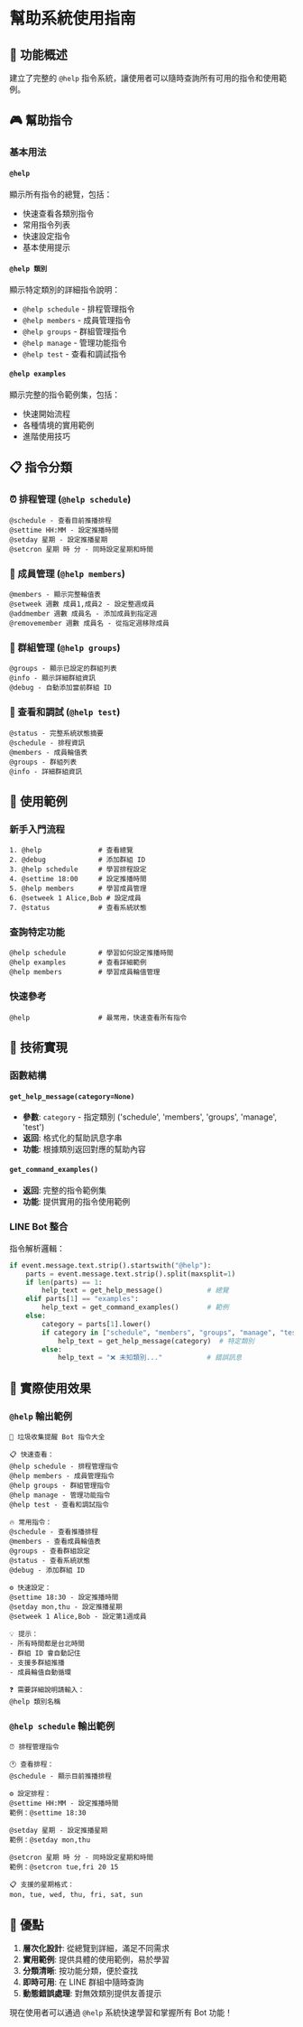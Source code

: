 # 幫助系統使用指南

## 🎯 功能概述

建立了完整的 `@help` 指令系統，讓使用者可以隨時查詢所有可用的指令和使用範例。

## 🎮 幫助指令

### 基本用法

#### `@help`
顯示所有指令的總覽，包括：
- 快速查看各類別指令
- 常用指令列表
- 快速設定指令
- 基本使用提示

#### `@help 類別`
顯示特定類別的詳細指令說明：

- `@help schedule` - 排程管理指令
- `@help members` - 成員管理指令
- `@help groups` - 群組管理指令
- `@help manage` - 管理功能指令
- `@help test` - 查看和調試指令

#### `@help examples`
顯示完整的指令範例集，包括：
- 快速開始流程
- 各種情境的實用範例
- 進階使用技巧

## 📋 指令分類

### ⏰ 排程管理 (`@help schedule`)
```
@schedule - 查看目前推播排程
@settime HH:MM - 設定推播時間
@setday 星期 - 設定推播星期
@setcron 星期 時 分 - 同時設定星期和時間
```

### 👥 成員管理 (`@help members`)
```
@members - 顯示完整輪值表
@setweek 週數 成員1,成員2 - 設定整週成員
@addmember 週數 成員名 - 添加成員到指定週
@removemember 週數 成員名 - 從指定週移除成員
```

### 📱 群組管理 (`@help groups`)
```
@groups - 顯示已設定的群組列表
@info - 顯示詳細群組資訊
@debug - 自動添加當前群組 ID
```

### 🧪 查看和調試 (`@help test`)
```
@status - 完整系統狀態摘要
@schedule - 排程資訊
@members - 成員輪值表
@groups - 群組列表
@info - 詳細群組資訊
```

## 🚀 使用範例

### 新手入門流程
```
1. @help              # 查看總覽
2. @debug             # 添加群組 ID
3. @help schedule     # 學習排程設定
4. @settime 18:00     # 設定推播時間
5. @help members      # 學習成員管理
6. @setweek 1 Alice,Bob # 設定成員
7. @status            # 查看系統狀態
```

### 查詢特定功能
```
@help schedule        # 學習如何設定推播時間
@help examples        # 查看詳細範例
@help members         # 學習成員輪值管理
```

### 快速參考
```
@help                 # 最常用，快速查看所有指令
```

## 🔧 技術實現

### 函數結構

#### `get_help_message(category=None)`
- **參數**: `category` - 指定類別 ('schedule', 'members', 'groups', 'manage', 'test')
- **返回**: 格式化的幫助訊息字串
- **功能**: 根據類別返回對應的幫助內容

#### `get_command_examples()`
- **返回**: 完整的指令範例集
- **功能**: 提供實用的指令使用範例

### LINE Bot 整合

指令解析邏輯：
```python
if event.message.text.strip().startswith("@help"):
    parts = event.message.text.strip().split(maxsplit=1)
    if len(parts) == 1:
        help_text = get_help_message()           # 總覽
    elif parts[1] == "examples":
        help_text = get_command_examples()       # 範例
    else:
        category = parts[1].lower()
        if category in ["schedule", "members", "groups", "manage", "test"]:
            help_text = get_help_message(category)  # 特定類別
        else:
            help_text = "❌ 未知類別..."           # 錯誤訊息
```

## 📱 實際使用效果

### `@help` 輸出範例
```
🤖 垃圾收集提醒 Bot 指令大全

📋 快速查看：
@help schedule - 排程管理指令
@help members - 成員管理指令  
@help groups - 群組管理指令
@help manage - 管理功能指令
@help test - 查看和調試指令

🔥 常用指令：
@schedule - 查看推播排程
@members - 查看成員輪值表
@groups - 查看群組設定
@status - 查看系統狀態
@debug - 添加群組 ID

⚙️ 快速設定：
@settime 18:30 - 設定推播時間
@setday mon,thu - 設定推播星期
@setweek 1 Alice,Bob - 設定第1週成員

💡 提示：
- 所有時間都是台北時間
- 群組 ID 會自動記住
- 支援多群組推播
- 成員輪值自動循環

❓ 需要詳細說明請輸入：
@help 類別名稱
```

### `@help schedule` 輸出範例
```
⏰ 排程管理指令

🕐 查看排程：
@schedule - 顯示目前推播排程

⚙️ 設定排程：
@settime HH:MM - 設定推播時間
範例：@settime 18:30

@setday 星期 - 設定推播星期
範例：@setday mon,thu

@setcron 星期 時 分 - 同時設定星期和時間
範例：@setcron tue,fri 20 15

📋 支援的星期格式：
mon, tue, wed, thu, fri, sat, sun
```

## 🎉 優點

1. **層次化設計**: 從總覽到詳細，滿足不同需求
2. **實用範例**: 提供具體的使用範例，易於學習
3. **分類清晰**: 按功能分類，便於查找
4. **即時可用**: 在 LINE 群組中隨時查詢
5. **動態錯誤處理**: 對無效類別提供友善提示

現在使用者可以通過 `@help` 系統快速學習和掌握所有 Bot 功能！
